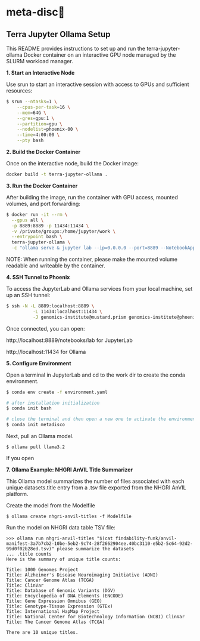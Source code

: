 # meta-disc🪩

## Terra Jupyter Ollama Setup

This README provides instructions to set up and run the terra-jupyter-ollama Docker container on an interactive GPU node managed by the SLURM workload manager.

**1. Start an Interactive Node**

Use srun to start an interactive session with access to GPUs and sufficient resources:
```bash
$ srun --ntasks=1 \
    --cpus-per-task=16 \
    --mem=64G \
    --gres=gpu:1 \
    --partition=gpu \
    --nodelist=phoenix-00 \
    --time=4:00:00 \
    --pty bash
```

**2. Build the Docker Container**

Once on the interactive node, build the Docker image:
```bash
docker build -t terra-jupyter-ollama .
```

**3. Run the Docker Container**

After building the image, run the container with GPU access, mounted volumes, and port forwarding:
```bash
$ docker run -it --rm \
  --gpus all \
  -p 8889:8889 -p 11434:11434 \
  -v /private/groups:/home/jupyter/work \
  --entrypoint bash \
  terra-jupyter-ollama \
  -c "ollama serve & jupyter lab --ip=0.0.0.0 --port=8889 --NotebookApp.use_redirect_file=False --NotebookApp.notebook_dir=/home/jupyter/work --allow-root"
```

NOTE: When running the container, please make the mounted volume readable and writeable by the container. 

**4. SSH Tunnel to Phoenix**

To access the JupyterLab and Ollama services from your local machine, set up an SSH tunnel:

```bash
$ ssh -N -L 8889:localhost:8889 \
          -L 11434:localhost:11434 \
          -J genomics-institute@mustard.prism genomics-institute@phoenix-00
```

Once connected, you can open:

http://localhost:8889/notebooks/lab for JupyterLab

http://localhost:11434 for Ollama


**5. Configure Environment**

Open a terminal in JupyterLab and cd to the work dir to create the conda environment.

```bash
$ conda env create -f environment.yaml

# after installation initialization
$ conda init bash

# close the terminal and then open a new one to activate the environment
$ conda init metadisco
```

Next, pull an Ollama model.

```
$ ollama pull llama3.2
```

If you open

**7. Ollama Example: NHGRI AnVIL Title Summarizer**

This Ollama model summarizes the number of files associated with each unique datasets.title entry from a .tsv file exported from the NHGRI AnVIL platform.

Create the model from the Modelfile
```
$ ollama create nhgri-anvil-titles -f Modelfile
```
Run the model on NHGRI data table TSV file:
```
>>> ollama run nhgri-anvil-titles "$(cat findability-funk/anvil-manifest-3a7b7cb2-10be-5eb2-9c74-28f2662904ee.40bc3110-e5b2-5c64-92d2-99d0f02b28ed.tsv)" please summarize the datasets
... .title counts
Here is the summary of unique title counts:

Title: 1000 Genomes Project
Title: Alzheimer's Disease Neuroimaging Initiative (ADNI)
Title: Cancer Genome Atlas (TCGA)
Title: ClinVar
Title: Database of Genomic Variants (DGV)
Title: Encyclopedia of DNA Elements (ENCODE)
Title: Gene Expression Omnibus (GEO)
Title: Genotype-Tissue Expression (GTEx)
Title: International HapMap Project
Title: National Center for Biotechnology Information (NCBI) ClinVar
Title: The Cancer Genome Atlas (TCGA)

There are 10 unique titles.
```

